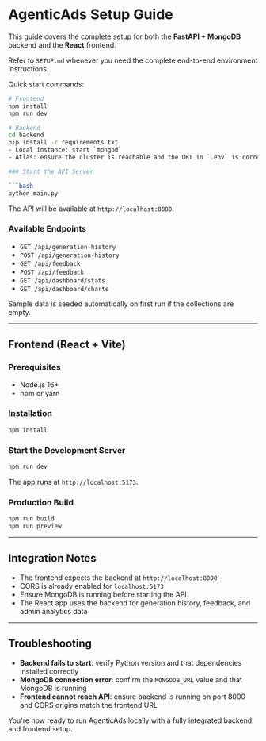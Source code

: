 # AgenticAds Setup Guide

This guide covers the complete setup for both the **FastAPI + MongoDB** backend and the **React** frontend.

Refer to `SETUP.md` whenever you need the complete end-to-end environment instructions.

Quick start commands:

```bash
# Frontend
npm install
npm run dev

# Backend
cd backend
pip install -r requirements.txt
- Local instance: start `mongod`
- Atlas: ensure the cluster is reachable and the URI in `.env` is correct

### Start the API Server

```bash
python main.py
```

The API will be available at `http://localhost:8000`.

### Available Endpoints
- `GET /api/generation-history`
- `POST /api/generation-history`
- `GET /api/feedback`
- `POST /api/feedback`
- `GET /api/dashboard/stats`
- `GET /api/dashboard/charts`

Sample data is seeded automatically on first run if the collections are empty.

---

## Frontend (React + Vite)

### Prerequisites
- Node.js 16+
- npm or yarn

### Installation

```bash
npm install
```

### Start the Development Server

```bash
npm run dev
```

The app runs at `http://localhost:5173`.

### Production Build

```bash
npm run build
npm run preview
```

---

## Integration Notes

- The frontend expects the backend at `http://localhost:8000`
- CORS is already enabled for `localhost:5173`
- Ensure MongoDB is running before starting the API
- The React app uses the backend for generation history, feedback, and admin analytics data

---

## Troubleshooting

- **Backend fails to start**: verify Python version and that dependencies installed correctly
- **MongoDB connection error**: confirm the `MONGODB_URL` value and that MongoDB is running
- **Frontend cannot reach API**: ensure backend is running on port 8000 and CORS origins match the frontend URL

You're now ready to run AgenticAds locally with a fully integrated backend and frontend setup.
